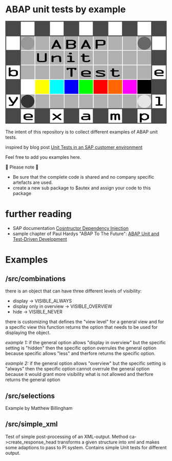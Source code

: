 # ABAP unit tests by example

![logo](https://github.com/Ennowulff/abap-unit-tests-by-example/blob/807414bdcd54f768c5158a7035a46cf76565a421/img/ABAP%20Unit%20Test%20by%20Example%20Logo.png)

The intent of this repository is to collect different examples of ABAP unit tests.

inspired by blog post [Unit Tests in an SAP customer environment](https://answers.sap.com/articles/13361225/unit-tests-in-an-sap-customer-environment.html)

Feel free to add you examples here.

:rainbow: Please note :teddy_bear:
- Be sure that the complete code is shared and no company specific artefacts are used.
- create a new sub package to $autex and assign your code to this package

# further reading
- SAP documentation [Cosntructor Dependency Injection](https://help.sap.com/saphelp_em900/helpdata/en/7a/c48b5babaa4874ab5f3bccb5411981/content.htm?no_cache=true)
- sample chapter of Paul Hardys "ABAP To The Future": [ABAP Unit and Test-Driven
Development](https://s3-eu-west-1.amazonaws.com/gxmedia.galileo-press.de/leseproben/4751/reading_sample_sappress_1761_abaptothefuture.pdf)

# Examples


## /src/combinations

there is an object that can have three different levels of visibility:
 - display -> VISIBLE_ALWAYS
 - display only in overview -> VISIBLE_OVERVIEW
 - hide -> VISIBLE_NEVER

there is customizing that defines the "view level" for a general view and for a specific view this function returns the option that needs to be used for displaying the object.

_example 1:_
if the general option allows "display in overview" but the specific setting is "hidden" then the specific option overrules the general option because specific allows "less" and therfore returns the specific option.

_example 2:_
if the general option allows "overview" but the specific setting is "always" then the specific option cannot overrule the general option because it would grant more visibility what is not allowed and therfore returns the general option

## /src/selections

Example by Matthew Billingham

## /src/simple_xml

Test of simple post-processing of an XML-output.
Method ca->create_response_head transforms a given structure into xml and makes some adaptions to pass to PI system.
Contains simple Unit tests for different output.
